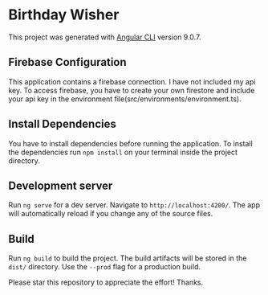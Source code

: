 # Birthday Wisher

This project was generated with [Angular CLI](https://github.com/angular/angular-cli) version 9.0.7.

## Firebase Configuration

This application contains a firebase connection. I have not included my api key. To access firebase, you have to create your own firestore and include your api key in the environment file(src/environments/environment.ts).

## Install Dependencies

You have to install dependencies before running the application. To install the dependencies run `npm install` on your terminal inside the project directory.

## Development server

Run `ng serve` for a dev server. Navigate to `http://localhost:4200/`. The app will automatically reload if you change any of the source files.

## Build

Run `ng build` to build the project. The build artifacts will be stored in the `dist/` directory. Use the `--prod` flag for a production build.

Please star this repository to appreciate the effort! Thanks.
